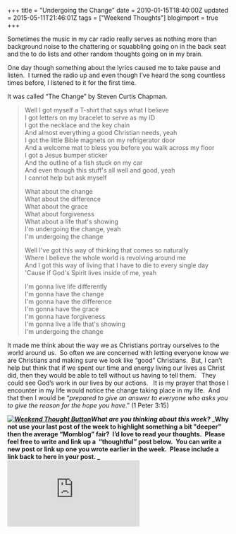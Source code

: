+++
title = "Undergoing the Change"
date = 2010-01-15T18:40:00Z
updated = 2015-05-11T21:46:01Z
tags = ["Weekend Thoughts"]
blogimport = true 
+++

Sometimes the music in my car radio really serves as nothing more than background noise to the chattering or squabbling going on in the back seat and the to do lists and other random thoughts going on in my brain.&#160; 

One day though something about the lyrics caused me to take pause and listen.&#160; I turned the radio up and even though I’ve heard the song countless times before, I listened to it for the first time. 

It was called “The Change” by Steven Curtis Chapman. 
  > Well I got myself a T-shirt that says what I believe        
> I got letters on my bracelet to serve as my ID         
> I got the necklace and the key chain         
> And almost everything a good Christian needs, yeah         
> I got the little Bible magnets on my refrigerator door         
> And a welcome mat to bless you before you walk across my floor         
> I got a Jesus bumper sticker         
> And the outline of a fish stuck on my car         
> And even though this stuff's all well and good, yeah         
> I cannot help but ask myself
> 
> What about the change        
> What about the difference         
> What about the grace         
> What about forgiveness         
> What about a life that's showing         
> I'm undergoing the change, yeah         
> I'm undergoing the change
> 
> Well I've got this way of thinking that comes so naturally        
> Where I believe the whole world is revolving around me         
> And I got this way of living that I have to die to every single day         
> 'Cause if God's Spirit lives inside of me, yeah
> 
> I'm gonna live life differently        
> I'm gonna have the change         
> I'm gonna have the difference         
> I'm gonna have the grace         
> I'm gonna have forgiveness         
> I'm gonna live a life that's showing         
> I'm undergoing the change  


It made me think about the way we as Christians portray ourselves to the world around us.&#160; So often we are concerned with letting everyone know we are Christians and making sure we look like “good” Christians.&#160; But, I can’t help but think that if we spent our time and energy living our lives as Christ did, then they would be able to tell without us having to tell them.&#160;&#160; They could see God’s work in our lives by our actions.&#160;&#160; It is my prayer that those I encounter in my life would notice the change taking place in my life.&#160; And that then I would be “_prepared to give an answer to everyone who asks you to give the reason for the hope you have_.” (1 Peter 3:15)


_**[![Weekend Thought Button](http://i282.photobucket.com/albums/kk261/LifeAtTheCircus/WeekendThought_Button.gif "Leave your weekend thought at LifeAtTheCircus.com")](http://lifeatthecircus.com)What are you thinking about this week?**_ **_Why not use your last post of the week to highlight something a bit &quot;deeper&quot; then the average “Momblog” fair?&#160; I’d love to read your thoughts.&#160; Please feel free to write and link up a&#160; “thoughtful” post below.&#160; You can write a new post or link up one you wrote earlier in the week.&#160; 
Please include a link back to here in your post.
_**
 [![image](http://www2.blenza.com/linkies/graphic.php?owner=LifeAtTheCircus&amp;postid=16Jan2010)](http://www2.blenza.com/linkies/links.php?owner=LifeAtTheCircus&amp;postid=16Jan2010)

